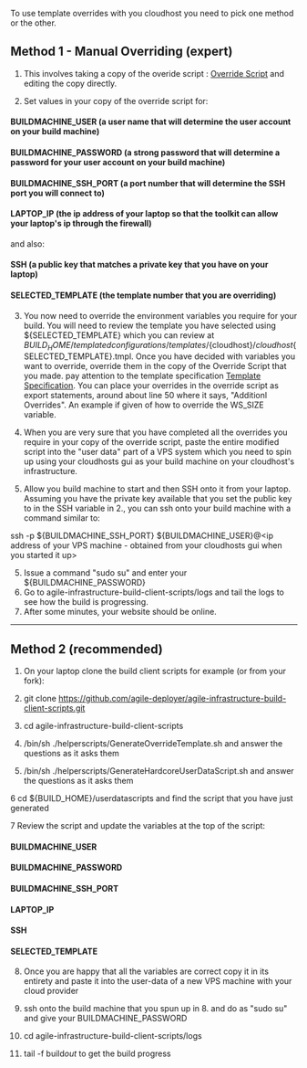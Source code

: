 To use template overrides with you cloudhost you need to pick one method or the other.

## Method 1 - Manual Overriding (expert)

1. This involves taking a copy of the overide script : [Override Script](https://github.com/agile-deployer/agile-infrastructure-build-client-scripts/blob/master/templatedconfigurations/templateoverrides/OverrideScript.sh)  and editing the copy directly.

2. Set values in your copy of the override script for:

#### BUILDMACHINE_USER  (a user name that will determine the user account on your build machine)
#### BUILDMACHINE_PASSWORD  (a strong password that will determine a password for your user account on your build machine)
#### BUILDMACHINE_SSH_PORT  (a port number that will determine the SSH port you will connect to)
#### LAPTOP_IP    (the ip address of your laptop so that the toolkit can allow your laptop's ip through the firewall)

and also:  

#### SSH  (a public key that matches a private key that you have on your laptop)
#### SELECTED_TEMPLATE  (the template number that you are overriding) 

3. You now need to override the environment variables you require for your build. You will need to review the template you have selected using ${SELECTED_TEMPLATE} which you can review at ${BUILD_HOME}/templatedconfigurations/templates/${cloudhost}/${cloudhost}${SELECTED_TEMPLATE}.tmpl. Once you have decided with variables you want to override, override them in the copy of the Override Script that you made. pay attention to the template specification [Template Specification](https://github.com/agile-deployer/agile-infrastructure-build-client-scripts/blob/master/templatedconfigurations/specification.md). You can place your overrides in the override script as export statements, around about line 50 where it says, "Additionl Overrides". An example if given of how to override the WS_SIZE variable. 

4. When you are very sure that you have completed all the overrides you require in your copy of the override script, paste the entire modified script into the "user data" part of a VPS system which you need to  spin up using your cloudhosts gui as your build machine on your cloudhost's infrastructure.

5. Allow you build machine to start and then SSH onto it from your laptop. Assuming you have the private key available that you set the public key to in the SSH variable in 2., you can ssh onto your build machine with a command similar to:

ssh -p ${BUILDMACHINE_SSH_PORT} ${BUILDMACHINE_USER}@<ip address of your VPS machine - obtained from your cloudhosts gui when you started it up>

5. Issue a command "sudo su" and enter your ${BUILDMACHINE_PASSWORD}
5. Go to agile-infrastructure-build-client-scripts/logs and tail the logs to see how the build is progressing. 
6. After some minutes, your website should be online.
  
  -----------------------------------

## Method 2 (recommended)

1. On your laptop clone the build client scripts for example (or from your fork):

2. git clone https://github.com/agile-deployer/agile-infrastructure-build-client-scripts.git

3. cd agile-infrastructure-build-client-scripts

4. /bin/sh ./helperscripts/GenerateOverrideTemplate.sh and answer the questions as it asks them

5. /bin/sh ./helperscripts/GenerateHardcoreUserDataScript.sh and answer the questions as it asks them

6 cd ${BUILD_HOME}/userdatascripts and find the script that you have just generated

7 Review the script and update the variables at the top of the script:

#### BUILDMACHINE_USER  
#### BUILDMACHINE_PASSWORD  
#### BUILDMACHINE_SSH_PORT  
#### LAPTOP_IP  
#### SSH  
#### SELECTED_TEMPLATE  

8. Once you are happy that all the variables are correct copy it in its entirety and paste it into the user-data of a new VPS machine with your cloud provider

9. ssh onto the build machine that you spun up in 8. and do as "sudo su" and give your BUILDMACHINE_PASSWORD

10. cd agile-infrastructure-build-client-scripts/logs

11. tail -f build*out* to get the build progress
